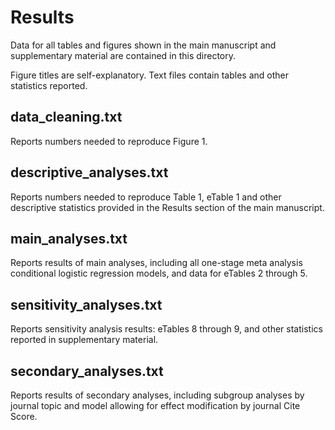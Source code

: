 # Results

Data for all tables and figures shown in the main manuscript and supplementary material are contained in this directory.

Figure titles are self-explanatory. Text files contain tables and other statistics reported.

## data_cleaning.txt
Reports numbers needed to reproduce Figure 1.

## descriptive_analyses.txt
Reports numbers needed to reproduce Table 1, eTable 1 and other descriptive statistics provided in the Results section of the main manuscript.

## main_analyses.txt
Reports results of main analyses, including all one-stage meta analysis conditional logistic regression models, and data for eTables 2 through 5.

## sensitivity_analyses.txt
Reports sensitivity analysis results: eTables 8 through 9, and other statistics reported in supplementary material.

## secondary_analyses.txt
Reports results of secondary analyses, including subgroup analyses by journal topic and model allowing for effect modification by journal Cite Score.
